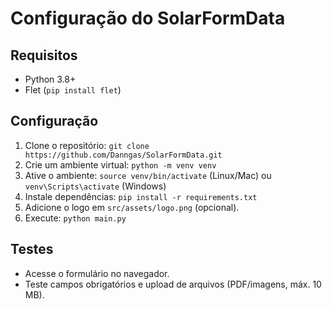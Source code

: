 # Configuração do SolarFormData

## Requisitos
- Python 3.8+
- Flet (`pip install flet`)

## Configuração
1. Clone o repositório: `git clone https://github.com/Danngas/SolarFormData.git`
2. Crie um ambiente virtual: `python -m venv venv`
3. Ative o ambiente: `source venv/bin/activate` (Linux/Mac) ou `venv\Scripts\activate` (Windows)
4. Instale dependências: `pip install -r requirements.txt`
5. Adicione o logo em `src/assets/logo.png` (opcional).
6. Execute: `python main.py`

## Testes
- Acesse o formulário no navegador.
- Teste campos obrigatórios e upload de arquivos (PDF/imagens, máx. 10 MB).